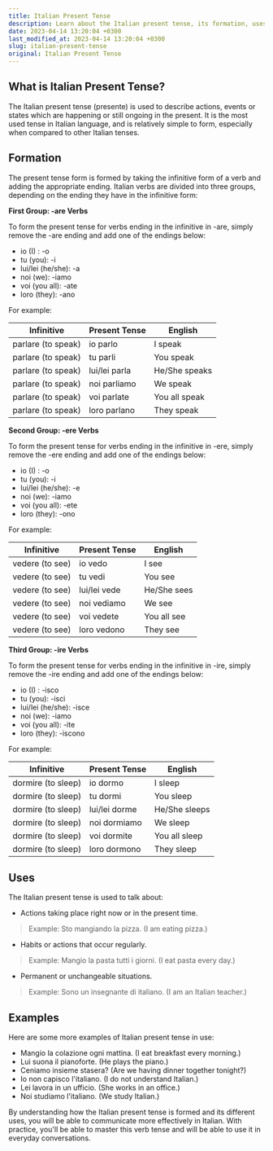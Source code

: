 ```yaml
---
title: Italian Present Tense
description: Learn about the Italian present tense, its formation, uses, and some examples to help you understand it better.
date: 2023-04-14 13:20:04 +0300
last_modified_at: 2023-04-14 13:20:04 +0300
slug: italian-present-tense
original: Italian Present Tense
---
```

## What is Italian Present Tense?

The Italian present tense (presente) is used to describe actions, events or states which are happening or still ongoing in the present. It is the most used tense in Italian language, and is relatively simple to form, especially when compared to other Italian tenses.

## Formation

The present tense form is formed by taking the infinitive form of a verb and adding the appropriate ending. Italian verbs are divided into three groups, depending on the ending they have in the infinitive form:

**First Group: -are Verbs**

To form the present tense for verbs ending in the infinitive in -are, simply remove the -are ending and add one of the endings below:

- io (I) : -o
- tu (you): -i
- lui/lei (he/she): -a
- noi (we): -iamo
- voi (you all): -ate
- loro (they): -ano

For example:

| Infinitive | Present Tense | English |
| ----------- | ------------- | ---------- |
| parlare (to speak) | io parlo | I speak |
| parlare (to speak) | tu parli | You speak |
| parlare (to speak) | lui/lei parla | He/She speaks |
| parlare (to speak) | noi parliamo | We speak |
| parlare (to speak) | voi parlate | You all speak |
| parlare (to speak) | loro parlano | They speak |

**Second Group: -ere Verbs**

To form the present tense for verbs ending in the infinitive in -ere, simply remove the -ere ending and add one of the endings below:

- io (I) : -o
- tu (you): -i
- lui/lei (he/she): -e
- noi (we): -iamo
- voi (you all): -ete
- loro (they): -ono

For example:

| Infinitive | Present Tense | English |
| ----------- | ------------- | ---------- |
| vedere (to see) | io vedo | I see |
| vedere (to see) | tu vedi | You see |
| vedere (to see) | lui/lei vede | He/She sees |
| vedere (to see) | noi vediamo | We see |
| vedere (to see) | voi vedete | You all see |
| vedere (to see) | loro vedono | They see |


**Third Group: -ire Verbs**

To form the present tense for verbs ending in the infinitive in -ire, simply remove the -ire ending and add one of the endings below:

- io (I) : -isco
- tu (you): -isci
- lui/lei (he/she): -isce
- noi (we): -iamo
- voi (you all): -ite
- loro (they): -iscono

For example:

| Infinitive | Present Tense | English |
| ----------- | ------------- | ---------- |
| dormire (to sleep) | io dormo | I sleep |
| dormire (to sleep) | tu dormi | You sleep |
| dormire (to sleep) | lui/lei dorme | He/She sleeps |
| dormire (to sleep) | noi dormiamo | We sleep |
| dormire (to sleep) | voi dormite | You all sleep |
| dormire (to sleep) | loro dormono | They sleep |

## Uses

The Italian present tense is used to talk about:

- Actions taking place right now or in the present time.
> Example: Sto mangiando la pizza. (I am eating pizza.) 

- Habits or actions that occur regularly.
>Example: Mangio la pasta tutti i giorni. (I eat pasta every day.)

- Permanent or unchangeable situations.
>Example: Sono un insegnante di italiano. (I am an Italian teacher.)

## Examples

Here are some more examples of Italian present tense in use:

- Mangio la colazione ogni mattina. (I eat breakfast every morning.)
- Lui suona il pianoforte. (He plays the piano.)
- Ceniamo insieme stasera? (Are we having dinner together tonight?)
- Io non capisco l'italiano. (I do not understand Italian.)
- Lei lavora in un ufficio. (She works in an office.)
- Noi studiamo l'italiano. (We study Italian.)

By understanding how the Italian present tense is formed and its different uses, you will be able to communicate more effectively in Italian. With practice, you'll be able to master this verb tense and will be able to use it in everyday conversations.